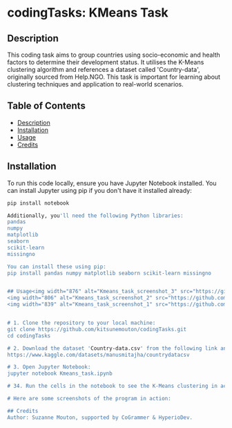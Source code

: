 # codingTasks: KMeans Task


## Description
This coding task aims to group countries using socio-economic and health factors to determine their development status. It utilises the K-Means clustering algorithm and references a dataset called 'Country-data', originally sourced from Help.NGO. This task is important for learning about clustering techniques and application to real-world scenarios.


## Table of Contents
- [Description](#description)
- [Installation](#installation)
- [Usage](#usage)
- [Credits](#credits)


## Installation
To run this code locally, ensure you have Jupyter Notebook installed. You can install Jupyter using pip if you don't have it installed already:
  ```bash
  pip install notebook

Additionally, you'll need the following Python libraries:
  pandas
  numpy
  matplotlib
  seaborn
  scikit-learn
  missingno

You can install these using pip:
  pip install pandas numpy matplotlib seaborn scikit-learn missingno


## Usage<img width="876" alt="Kmeans_task_screenshot_3" src="https://github.com/kitsunemouton/codingTasks/assets/163902780/56488187-6132-4513-983e-bade7fa30c85">
<img width="806" alt="Kmeans_task_screenshot_2" src="https://github.com/kitsunemouton/codingTasks/assets/163902780/d889e7c1-ee17-4644-917c-35229979c220">
<img width="839" alt="Kmeans_task_screenshot_1" src="https://github.com/kitsunemouton/codingTasks/assets/163902780/0f7ce3f6-de58-40a0-bb75-1bc4910ae350">


# 1. Clone the repository to your local machine:
git clone https://github.com/kitsunemouton/codingTasks.git
cd codingTasks

# 2. Download the dataset 'Country-data.csv' from the following link and place it in the cloned repository folder:
https://www.kaggle.com/datasets/manusmitajha/countrydatacsv

# 3. Open Jupyter Notebook:
jupyter notebook Kmeans_task.ipynb

# 34. Run the cells in the notebook to see the K-Means clustering in action. The notebook contains detailed explanations and visualisations.

# Here are some screenshots of the program in action:

## Credits
Author: Suzanne Mouton, supported by CoGrammer & HyperioDev.
